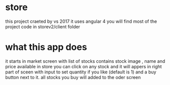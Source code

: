 # store
this project craeted by vs 2017 
it uses angular 4 
you will find most of the project code in storev2/client folder
 # what this app does
  it starts in market screen with list of stocks contains stock image , name and price available in store
  you can click on any stock and it will appers in right part of sceen with input to set quantity if you like (default is 1)
  and a buy button next to it.
  all stocks you buy will added to the oder screen 
